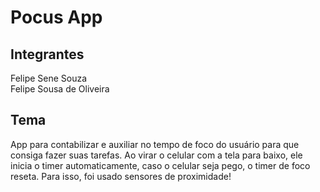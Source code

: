 # Pocus App

## Integrantes
Felipe Sene Souza </br>
Felipe Sousa de Oliveira

## Tema
App para contabilizar e auxiliar no tempo de foco do usuário para que consiga fazer suas tarefas.
Ao virar o celular com a tela para baixo, ele inicia o timer automaticamente, caso o celular seja pego, o timer de foco
reseta. Para isso, foi usado sensores de proximidade!
